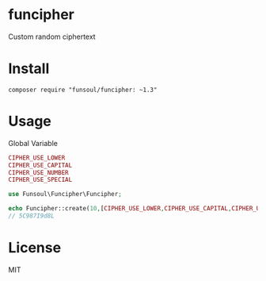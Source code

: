 funcipher
======
Custom random ciphertext

# Install

```
composer require "funsoul/funcipher: ~1.3"
```

# Usage

Global Variable

```php
CIPHER_USE_LOWER
CIPHER_USE_CAPITAL
CIPHER_USE_NUMBER
CIPHER_USE_SPECIAL
```

```php
use Funsoul\Funcipher\Funcipher;

echo Funcipher::create(10,[CIPHER_USE_LOWER,CIPHER_USE_CAPITAL,CIPHER_USE_NUMBER]);
// 5C987I9d8L
```

# License

MIT